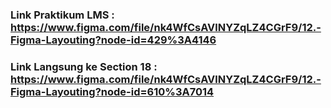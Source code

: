 ### Link Praktikum LMS : https://www.figma.com/file/nk4WfCsAVlNYZqLZ4CGrF9/12.-Figma-Layouting?node-id=429%3A4146

### Link Langsung ke Section 18 : https://www.figma.com/file/nk4WfCsAVlNYZqLZ4CGrF9/12.-Figma-Layouting?node-id=610%3A7014
